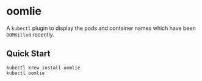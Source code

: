# oomlie

A `kubectl` plugin to display the pods and container names which have been `OOMKilled` recently.

## Quick Start

```
kubectl krew install oomlie
kubectl oomlie
```

